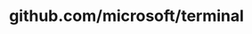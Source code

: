 ---
layout: post
title: github.com/microsoft/terminal
categories: link
tags: [انگلیسی, گیت‌هاب, برنامه‌نویسی]
---
